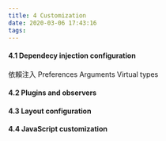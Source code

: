```yaml
---
title: 4 Customization
date: 2020-03-06 17:43:16
tags:
---
```



#### 4.1 Dependecy injection configuration
依賴注入
Preferences
Arguments
Virtual types




#### 4.2 Plugins and observers
#### 4.3 Layout configuration
#### 4.4 JavaScript customization